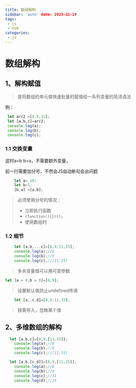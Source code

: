 ```yaml
---
title: 数组解构
sidebar: 'auto' date: 2023-11-19
tags:
 - js 
 - es6
categories: 
 - js
---
```

# 数组解构

## 1、解构赋值

> 是将数组的单元值快速批量的赋值给一系列变量的简洁语法

例：

 ```js
  let arr2 =[8,9,11];
  let [a,b,c]=arr2;
  console.log(a);
  console.log(b);
  console.log(c);
 ```

### 1.1 交换变量

这时a=b b=a，不需要额外变量，

前一行需要加分号，不然会JS自动断句会出问题

```js
    let a= 10;
    let b=1;
    [b,a] =[a,b];
```

>必须使用分号的情况：
>
>+ 立即执行函数
>  + `(function(){})();`
>+ 使用数组时 

### 1.2 细节

```js
    let [a,b,...c]=[8,9,11,15];
    console.log(a);//8
    console.log(b);//9
    console.log(c);//[11,15]
```

> 多余变量值可以用可变参数



```js
let [a = 0,b = 0]=[8,9];
```

> 设置默认值防止undefined传递



```js
    let [a,,c,d]=[8,9,11,15];
```

> 按需导入，忽略某个值

## 2、多维数组的解构

```js
  let [a,b,c]=[8,9,[11,15]];
	console.log(a);//8
    console.log(b);//9
    console.log(c);//[11,15]
```

```js
  let [a,b,[c,d]]=[8,9,[11,15]];
	console.log(a);//8
    console.log(b);//9
    console.log(c);//11
	console.log(d);//15
```

